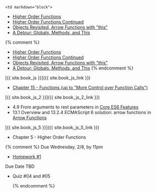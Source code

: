 	<td markdown="block">

* [Higher Order Functions](slides/js/higher-order-functions.html) 
* [Higher Order Functions Continued](slides/js/higher-order-functions-continued.html) 
* [Objects Revisited, Arrow Functions with "this"](slides/js/objects-prototypes.html)
* [A Detour: Globals, Methods, and This](slides/js/globals-methods-this.html)

{% comment %}
* [Higher Order Functions](slides/03/higher-order-functions.html) 
* [Higher Order Functions Continued](slides/04/higher-order-functions-continued.html) 
* [Objects Revisited, Arrow Functions with "this"](slides/04/objects-prototypes.html)
* [A Detour: Globals, Methods, and This](slides/04/globals-methods-this.html)
{% endcomment %}

</td>
	<td markdown="block">
[{{ site.book_js }}]({{ site.book_js_link }})

* [Chapter 15 - Functions (up to "More Control over Function Calls")](http://speakingjs.com/es5/ch15.html)

[{{ site.book_js_2 }}]({{ site.book_js_2_link }})

* 4.9 From arguments to rest parameters in [Core ES6 Features](http://exploringjs.com/es6/ch_core-features.html)
* 13.1 Overview and 13.2.4 ECMAScript 6 solution: arrow functions in [Arrow Functions](http://exploringjs.com/es6/ch_arrow-functions.html#ch_arrow-functions)

[{{ site.book_js_5 }}]({{ site.book_js_5_link }})

* Chapter 5 - Higher Order Functions

</td>
	<td markdown="block">
    {% comment %}
Due Wednesday, 2/8, by 11pm

* [Homework #1](homework/01.html) 

Due Date TBD

* Quiz #04 and #05

    {% endcomment %}

</td>
